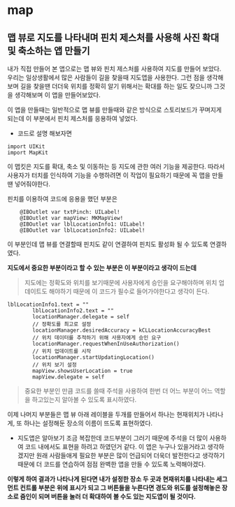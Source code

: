 # map
## 맵 뷰로 지도를 나타내며 핀치 제스처를 사용해 사진 확대 및 축소하는 앱 만들기


내가 직접 만들어 본 앱으로는 맵 뷰와 핀치 제스처를 사용하여 지도를 만들어 보았다.
우리는 일상생활에서 많은 사람들이 길을 찾을때 지도앱을 사용한다. 그런 점을 생각해보며 길을 찾을땐 더더욱 위치를 정확히 알기 위해서는 확대를 하는 일도 잦으니까 그것을 생각해보며 이 앱을 만들어보았다.


이 앱을 만들때는 일반적으로 맵 뷰를 만들때와 같은 방식으로 스토리보드가 꾸며지게 되는데 이 부분에서 핀치 제스처를 응용하여 넣었다.
- 코드로 설명 해보자면
```
import UIKit
import MapKit
```
이 맵킷은 지도를 확대, 축소 및 이동하는 등 지도에 관한 여러 기능을 제공한다. 따라서 사용자가 터치를 인식하여 기능을 수행하려면 이 작업이 필요하기 때문에 꼭 맵을 만들땐 넣어줘야한다.


핀치를 이용하여 코드에 응용을 했던 부분은
```
    @IBOutlet var txtPinch: UILabel!
    @IBOutlet var mapView: MKMapView!
    @IBOutlet var lblLocationInfo1: UILabel!
    @IBOutlet var lblLocationInfo2: UILabel!
```
이 부분인데 맵 뷰를 연결할때 핀치도 같이 연결하여 핀치도 활성화 될 수 있도록 연결하였다.


**지도에서 중요한 부분이라고 할 수 있는 부분은 이 부분이라고 생각이 드는데**
> 지도에는 정확도와 위치를 보기때문에 사용자에게 승인을 요구해야하며 위치 업데이트도 해야하기 때문에 이 코드가 필수로 들어가야한다고 생각이 든다.
```
lblLocationInfo1.text = ""
        lblLocationInfo2.text = ""
        locationManager.delegate = self
        // 정확도를 최고로 설정
        locationManager.desiredAccuracy = kCLLocationAccuracyBest
        // 위치 데이터를 추적하기 위해 사용자에게 승인 요구
        locationManager.requestWhenInUseAuthorization()
        // 위치 업데이트를 시작
        locationManager.startUpdatingLocation()
        // 위치 보기 설정
        mapView.showsUserLocation = true
        mapView.delegate = self
```
> 중요한 부분인 만큼 코드를 쓸때 주석을 사용하여 한번 더 어느 부분이 어느 역할을 하고있는지 알아볼 수 있도록 표시하였다.


이제 나머지 부분들은 맵 뷰 아래 레이블을 두개를 만들어서 하나는 현재위치가 나타나게, 또 하나는 설정해둔 장소의 이름이 뜨도록 표현하였다.


- 지도앱은 알아보기 조금 복잡한데 코드부분이 그러기 때문에 주석을 더 많이 사용하여 코드 내에서도 표현을 하려고 하였던거 같다. 이 앱은 누구나 있을거라고 생각하겠지만 원래 사람들애게 필요한 부분은 많이 언급되어 더욱더 발전한다고 생각하기 때문에 더 코드를 연습하여 점점 완벽한 앱을 만들 수 있도록 노력해야겠다.

**이렇게 하여 결과가 나타나게 된다면 내가 설정한 장소 두 곳과 현재위치를 나타내는 세그먼트 컨트롤 부분은 위에 표시가 되고 그 버튼들을 누른다면 경도와 위도를 설정해놓은 장소로 줌인이 되며 버튼을 눌러 더 확대하여 볼 수도 있는 지도앱이 될 것이다.**
